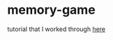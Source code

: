 # memory-game

tutorial that I worked through [here](https://medium.freecodecamp.org/vanilla-javascript-tutorial-build-a-memory-game-in-30-minutes-e542c4447eae)
